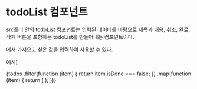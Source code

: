 # todoList 컴포넌트

src폴더 안의 todoList 컴포넌트는 입력된 데이터를 바탕으로 제목과 내용, 취소, 완료, 삭제 버튼을 포함하는 todoList를 만들어내는 컴포넌트이다.

<TodoList />에서 가져오고 싶은 값을 입력하여 사용할 수 있다.

예시)

<div className="workingTodoContent">
          {todos
            .filter(function (item) {
              return item.isDone === false;
            })
            .map(function (item) {
              return (
                <TodoList
                  id={item.id}
                  title={item.title}
                  content={item.content}
                  isDone={item.isDone}
                  onClickRemove={clickRemoveButtonHandler}
                  onClickDone={clickDoneButtonHandler}
                />
              );
            })}
        </div>
